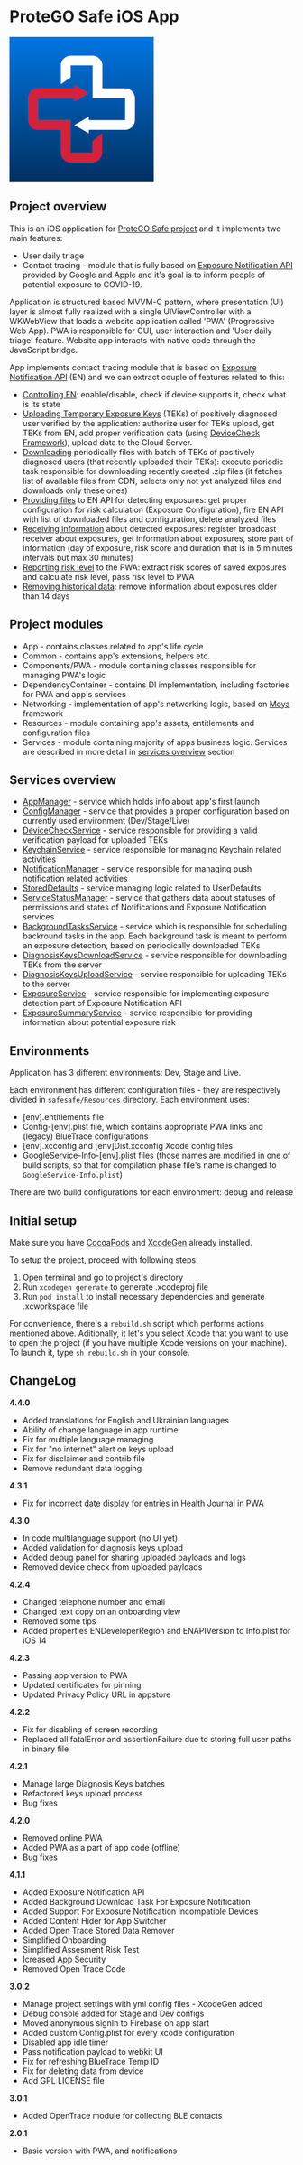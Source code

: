 # ProteGO Safe iOS App

![Logo](./ghImages/logo.png "ProteGO Safe")

## Project overview

This is an iOS application for [ProteGO Safe project](https://github.com/ProteGO-Safe/specs) and it implements two main features:
* User daily triage
* Contact tracing - module that is fully based on [Exposure Notification API](https://developer.apple.com/documentation/exposurenotification) provided by Google and Apple and it's goal is to inform people of potential exposure to COVID-19.

Application is structured based MVVM-C pattern, where presentation (UI) layer is almost fully realized with a single UIViewController with a WKWebView that loads a website application called 'PWA' (Progressive Web App). PWA is responsible for GUI, user interaction and 'User daily triage' feature. Website app interacts with native code through the JavaScript bridge.

App implements contact tracing module that is based on [Exposure Notification API](https://developer.apple.com/documentation/exposurenotification) (EN) and we can extract couple of features related to this:
* [Controlling EN](Documentation/ControllingExposureNotification.md): enable/disable, check if device supports it, check what is its state
* [Uploading Temporary Exposure Keys](Documentation/UploadingTemporaryExposureKeys.md) (TEKs) of positively diagnosed user verified by the application: authorize user for TEKs upload, get TEKs from EN, add proper verification data (using [DeviceCheck Framework](https://developer.apple.com/documentation/devicecheck)), upload data to the Cloud Server.
* [Downloading](Documentation/DownloadingDiagnosisKeys.md) periodically files with batch of TEKs of positively diagnosed users (that recently uploaded their TEKs): execute periodic task responsible for downloading recently created .zip files (it fetches list of available files from CDN, selects only not yet analyzed files and downloads only these ones)
* [Providing files](Documentation/ProvidingDiagnosisKeys.md) to EN API for detecting exposures: get proper configuration for risk calculation (Exposure Configuration), fire EN API with list of downloaded files and configuration, delete analyzed files
* [Receiving information](Documentation/ReceivingExposuresInformation.md) about detected exposures: register broadcast receiver about exposures, get information about exposures, store part of information (day of exposure, risk score and duration that is in 5 minutes intervals but max 30 minutes)
* [Reporting risk level](Documentation/ReportingRiskLevel.md) to the PWA: extract risk scores of saved exposures and calculate risk level, pass risk level to PWA
* [Removing historical data](Documentation/RemovingHistoricalData.md): remove information about exposures older than 14 days


## Project modules

- App - contains classes related to app's life cycle
- Common - contains app's extensions, helpers etc. 
- Components/PWA - module containing classes responsible for managing PWA's logic
- DependencyContainer - contains DI implementation, including factories for PWA and app's services
- Networking - implementation of app's networking logic, based on [Moya](https://github.com/Moya/Moya) framework
- Resources - module containing app's assets, entitlements and configuration files
- Services - module containing majority of apps business logic. Services are described in more detail in [services overview](#services-overview) section


## Services overview

* [AppManager](safesafe/Services/AppManager.swift) - service which holds info about app's first launch
* [ConfigManager](safesafe/Services/ConfigManager.swift) - service that provides a proper configuration based on currently used environment (Dev/Stage/Live)
* [DeviceCheckService](safesafe/Services/DeviceCheckService.swift) - service responsible for providing a valid verification payload for uploaded TEKs
* [KeychainService](safesafe/Services/KeychainService.swift) - service responsible for managing Keychain related activities
* [NotificationManager](safesafe/Services/NotificationManager.swift) - service responsible for managing push notification related activities
* [StoredDefaults](safesafe/Services/StoredDefaults.swift) - service managing logic related to UserDefaults
* [ServiceStatusManager](safesafe/Services/AppStatus/ServiceStatusManager.swift) - service that gathers data about statuses of permissions and states of Notifications and Exposure Notification services
* [BackgroundTasksService](safesafe/Services/ExposureNotification/BackgroundTasksService.swift) - service which is responsible for scheduling backround tasks in the app. Each background task is meant to perform an exposure detection, based on periodically downloaded TEKs
* [DiagnosisKeysDownloadService](safesafe/Services/ExposureNotification/DiagnosisKeysDownloadService.swift) - service responsible for downloading TEKs from the server
* [DiagnosisKeysUploadService](safesafe/Services/ExposureNotification/DiagnosisKeysUploadService.swift) - service responsible for uploading TEKs to the server
* [ExposureService](safesafe/Services/ExposureNotification/ExposureService.swift) - service responsible for implementing exposure detection part of Exposure Notification API
* [ExposureSummaryService](safesafe/Services/ExposureNotification/ExposureSummaryService.swift) - service responsible for providing information about potential exposure risk


## Environments

Application has 3 different environments: Dev, Stage and Live.

Each environment has different configuration files - they are respectively divided in `safesafe/Resources` directory. 
Each environment uses:
- \[env\].entitlements file
- Config-\[env\].plist file, which contains appropriate PWA links and (legacy) BlueTrace configurations
- \[env\].xcconfig and \[env\]Dist.xcconfig Xcode config files
- GoogleService-Info-\[env\].plist files (those names are modified in one of build scripts, so that for compilation phase file's name is changed to `GoogleService-Info.plist`)

There are two build configurations for each environment: debug and release


## Initial setup

Make sure you have [CocoaPods](https://cocoapods.org) and [XcodeGen](https://github.com/yonaskolb/XcodeGen) already installed.

To setup the project, proceed with following steps:
1. Open terminal and go to project's directory
3. Run `xcodegen generate` to generate .xcodeproj file
4. Run `pod install` to install necessary dependencies and generate .xcworkspace file

For convenience, there's a `rebuild.sh` script which performs actions mentioned above. Aditionally, it let's you select Xcode that you want to use to open the project (if you have multiple Xcode versions on your machine).
To launch it, type `sh rebuild.sh` in your console.

## ChangeLog

**4.4.0**
- Added translations for English and Ukrainian languages
- Ability of change language in app runtime
- Fix for multiple language managing
- Fix for "no internet" alert on keys upload
- Fix for disclaimer and contrib file
- Remove redundant data logging

**4.3.1**
- Fix for incorrect date display for entries in Health Journal in PWA

**4.3.0**
- In code multilanguage support (no UI yet)
- Added validation for diagnosis keys upload
- Added debug panel for sharing uploaded payloads and logs
- Removed device check from uploaded payloads

**4.2.4**

- Changed telephone number and email
- Changed text copy on an onboarding view
- Removed some tips
- Added properties ENDeveloperRegion and ENAPIVersion to Info.plist for iOS 14

**4.2.3**

- Passing app version to PWA
- Updated certificates for pinning
- Updated Privacy Policy URL in appstore

**4.2.2**

- Fix for disabling of screen recording
- Replaced all fatalError and assertionFailure due to storing full user paths in binary file

**4.2.1**

- Manage large Diagnosis Keys batches
- Refactored keys upload process
- Bug fixes

**4.2.0**

- Removed online PWA
- Added PWA as a part of app code (offline)
- Bug fixes

**4.1.1**

- Added Exposure Notification API
- Added Background Download Task For Exposure Notification
- Added Support For Exposure Notification Incompatible Devices
- Added Content Hider for App Switcher
- Added Open Trace Stored Data Remover
- Simplified Onboarding
- Simplified Assesment Risk Test
- Icreased App Security
- Removed Open Trace Code


**3.0.2**

- Manage project settings with yml config files - XcodeGen added
- Debug console added for Stage and Dev configs
- Moved anonymous signIn to Firebase on app start
- Added custom Config.plist for every xcode configuration
- Disabled app idle timer
- Pass notification payload to webkit UI
- Fix for refreshing BlueTrace Temp ID
- Fix for deleting data from device
- Add GPL LICENSE file


**3.0.1**

- Added OpenTrace module for collecting BLE contacts


**2.0.1**

- Basic version with PWA, and notifications

